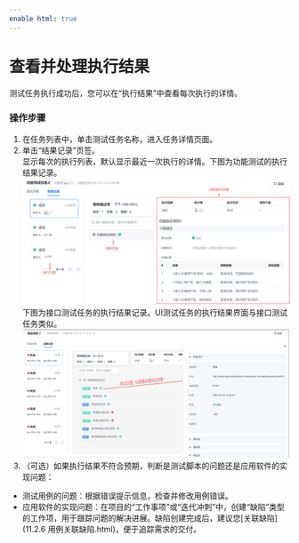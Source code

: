 ```yaml
---
enable html: true
---
```

# 查看并处理执行结果

测试任务执行成功后，您可以在“执行结果”中查看每次执行的详情。

### 操作步骤
1. 在任务列表中，单击测试任务名称，进入任务详情页面。
2. 单击“结果记录”页签。                           
    显示每次的执行列表，默认显示最近一次执行的详情。下图为功能测试的执行结果记录。                            
    <img src="fig/测试-任务-功能结果.png" style="zoom:50%">      
    下图为接口测试任务的执行结果记录。UI测试任务的执行结果界面与接口测试任务类似。
    <img src="fig/测试-任务-接口结果.png" style="zoom:50%">            
3. （可选）如果执行结果不符合预期，判断是测试脚本的问题还是应用软件的实现问题：
  * 测试用例的问题：根据错误提示信息，检查并修改用例错误。
  * 应用软件的实现问题：在项目的“工作事项”或“迭代冲刺”中，创建“缺陷”类型的工作项，用于跟踪问题的解决进展。缺陷创建完成后，建议您[关联缺陷](11.2.6 用例关联缺陷.html)，便于追踪需求的交付。